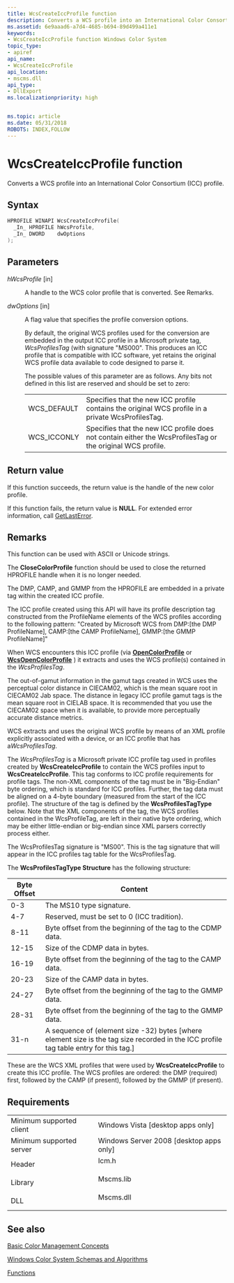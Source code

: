 ```yaml
---
title: WcsCreateIccProfile function
description: Converts a WCS profile into an International Color Consortium (ICC) profile.
ms.assetid: 6e9aaad6-a7d4-4685-b694-89d499a411e1
keywords:
- WcsCreateIccProfile function Windows Color System
topic_type:
- apiref
api_name:
- WcsCreateIccProfile
api_location:
- mscms.dll
api_type:
- DllExport
ms.localizationpriority: high


ms.topic: article
ms.date: 05/31/2018
ROBOTS: INDEX,FOLLOW
---
```


# WcsCreateIccProfile function

Converts a WCS profile into an International Color Consortium (ICC) profile.

## Syntax


```C++
HPROFILE WINAPI WcsCreateIccProfile(
  _In_ HPROFILE hWcsProfile,
  _In_ DWORD    dwOptions
);
```



## Parameters

<dl> <dt>

*hWcsProfile* \[in\]
</dt> <dd>

A handle to the WCS color profile that is converted. See Remarks.

</dd> <dt>

*dwOptions* \[in\]
</dt> <dd>

A flag value that specifies the profile conversion options.

 

 

By default, the original WCS profiles used for the conversion are embedded in the output ICC profile in a Microsoft private tag, *WcsProfilesTag* (with signature "MS000". This produces an ICC profile that is compatible with ICC software, yet retains the original WCS profile data available to code designed to parse it.

 

 

The possible values of this parameter are as follows. Any bits not defined in this list are reserved and should be set to zero:



|              |                                                                                                            |
|--------------|------------------------------------------------------------------------------------------------------------|
| WCS\_DEFAULT | Specifies that the new ICC profile contains the original WCS profile in a private WcsProfilesTag.          |
| WCS\_ICCONLY | Specifies that the new ICC profile does not contain either the WcsProfilesTag or the original WCS profile. |



 

</dd> </dl>

## Return value

If this function succeeds, the return value is the handle of the new color profile.

If this function fails, the return value is **NULL**. For extended error information, call [GetLastError](/windows/win32/api/errhandlingapi/nf-errhandlingapi-getlasterror).

## Remarks

This function can be used with ASCII or Unicode strings.

The **CloseColorProfile** function should be used to close the returned HPROFILE handle when it is no longer needed.

The DMP, CAMP, and GMMP from the HPROFILE are embedded in a private tag within the created ICC profile.

The ICC profile created using this API will have its profile description tag constructed from the ProfileName elements of the WCS profiles according to the following pattern: "Created by Microsoft WCS from DMP:\[the DMP ProfileName\], CAMP:\[the CAMP ProfileName\], GMMP:\[the GMMP ProfileName\]"

When WCS encounters this ICC profile (via [**OpenColorProfile**](opencolorprofile.md) or [**WcsOpenColorProfile**](wcsopencolorprofile.md) ) it extracts and uses the WCS profile(s) contained in the *WcsProfilesTag*.

The out-of-gamut information in the gamut tags created in WCS uses the perceptual color distance in CIECAM02, which is the mean square root in CIECAM02 Jab space. The distance in legacy ICC profile gamut tags is the mean square root in CIELAB space. It is recommended that you use the CIECAM02 space when it is available, to provide more perceptually accurate distance metrics.

WCS extracts and uses the original WCS profile by means of an XML profile explicitly associated with a device, or an ICC profile that has a*WcsProfilesTag*.

The *WcsProfilesTag* is a Microsoft private ICC profile tag used in profiles created by **WcsCreateIccProfile** to contain the WCS profiles input to **WcsCreateIccProfile**. This tag conforms to ICC profile requirements for profile tags. The non-XML components of the tag must be in "Big-Endian" byte ordering, which is standard for ICC profiles. Further, the tag data must be aligned on a 4-byte boundary (measured from the start of the ICC profile). The structure of the tag is defined by the **WcsProfilesTagType** below. Note that the XML components of the tag, the WCS profiles contained in the WcsProfileTag, are left in their native byte ordering, which may be either little-endian or big-endian since XML parsers correctly process either.

The WcsProfilesTag signature is "MS00". This is the tag signature that will appear in the ICC profiles tag table for the WcsProfilesTag.

The **WcsProfilesTagType Structure** has the following structure:



| Byte Offset | Content                                                                                                                                 |
|-------------|-----------------------------------------------------------------------------------------------------------------------------------------|
| 0-3         | The MS10 type signature.                                                                                                                |
| 4-7         | Reserved, must be set to 0 (ICC tradition).                                                                                             |
| 8-11        | Byte offset from the beginning of the tag to the CDMP data.                                                                             |
| 12-15       | Size of the CDMP data in bytes.                                                                                                         |
| 16-19       | Byte offset from the beginning of the tag to the CAMP data.                                                                             |
| 20-23       | Size of the CAMP data in bytes.                                                                                                         |
| 24-27       | Byte offset from the beginning of the tag to the GMMP data.                                                                             |
| 28-31       | Byte offset from the beginning of the tag to the GMMP data.                                                                             |
| 31-n        | A sequence of (element size -32) bytes \[where element size is the tag size recorded in the ICC profile tag table entry for this tag.\] |



 

These are the WCS XML profiles that were used by **WcsCreateIccProfile** to create this ICC profile. The WCS profiles are ordered: the DMP (required) first, followed by the CAMP (if present), followed by the GMMP (if present).

## Requirements



|                                     |                                                                                      |
|-------------------------------------|--------------------------------------------------------------------------------------|
| Minimum supported client<br/> | Windows Vista \[desktop apps only\]<br/>                                       |
| Minimum supported server<br/> | Windows Server 2008 \[desktop apps only\]<br/>                                 |
| Header<br/>                   | <dl> <dt>Icm.h</dt> </dl>     |
| Library<br/>                  | <dl> <dt>Mscms.lib</dt> </dl> |
| DLL<br/>                      | <dl> <dt>Mscms.dll</dt> </dl> |



## See also

<dl> <dt>

[Basic Color Management Concepts](basic-color-management-concepts.md)
</dt> <dt>

[Windows Color System Schemas and Algorithms](windows-color-system-schemas-and-algorithms.md)
</dt> <dt>

[Functions](functions.md)
</dt> </dl>

 

